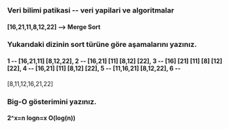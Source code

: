 ### Veri bilimi patikasi -- veri yapilari ve algoritmalar

#### [16,21,11,8,12,22] --> Merge Sort

### Yukarıdaki dizinin sort türüne göre aşamalarını yazınız. 
#### 1 -- [16,21,11] [8,12,22], 2 -- [16,21] [11] [8,12] [22], 3 -- [16] [21] [11] [8] [12] [22], 4 -- [16,21] [11] [8,12] [22], 5 -- [11,16,21] [8,12,22], 6 --
[8,11,12,16,21,22]

### Big-O gösterimini yazınız.
#### 2^x=n logn=x O(log(n)) 
